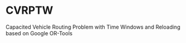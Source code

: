 # CVRPTW
Capacited Vehicle Routing Problem with Time Windows and Reloading based on Google OR-Tools
